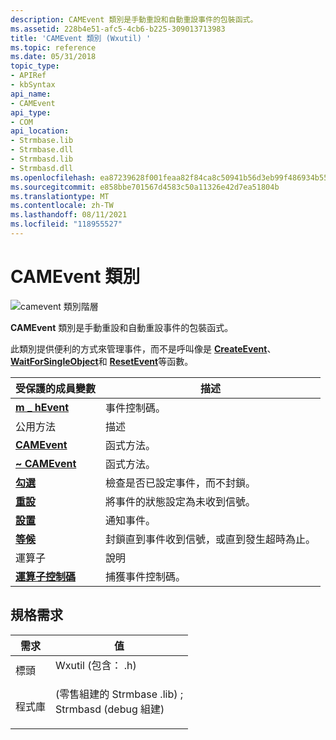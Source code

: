 ```yaml
---
description: CAMEvent 類別是手動重設和自動重設事件的包裝函式。
ms.assetid: 228b4e51-afc5-4cb6-b225-309013713983
title: 'CAMEvent 類別 (Wxutil) '
ms.topic: reference
ms.date: 05/31/2018
topic_type:
- APIRef
- kbSyntax
api_name:
- CAMEvent
api_type:
- COM
api_location:
- Strmbase.lib
- Strmbase.dll
- Strmbasd.lib
- Strmbasd.dll
ms.openlocfilehash: ea87239628f001feaa82f84ca8c50941b56d3eb99f486934b551e832d1f588c4
ms.sourcegitcommit: e858bbe701567d4583c50a11326e42d7ea51804b
ms.translationtype: MT
ms.contentlocale: zh-TW
ms.lasthandoff: 08/11/2021
ms.locfileid: "118955527"
---
```

# <a name="camevent-class"></a>CAMEvent 類別

![camevent 類別階層](images/util06.png)

**CAMEvent** 類別是手動重設和自動重設事件的包裝函式。

此類別提供便利的方式來管理事件，而不是呼叫像是 [**CreateEvent**](/windows/desktop/api/synchapi/nf-synchapi-createeventa)、 [**WaitForSingleObject**](/windows/desktop/api/synchapi/nf-synchapi-waitforsingleobject)和 [**ResetEvent**](/windows/desktop/api/synchapi/nf-synchapi-resetevent)等函數。



| 受保護的成員變數                          | 描述                                                     |
|-----------------------------------------------------|-----------------------------------------------------------------|
| [**m \_ hEvent**](camevent-m-hevent.md)              | 事件控制碼。                                                   |
| 公用方法                                      | 描述                                                     |
| [**CAMEvent**](camevent-camevent.md)               | 函式方法。                                             |
| [**~ CAMEvent**](camevent--camevent.md)             | 函式方法。                                              |
| [**勾選**](camevent-check.md)                     | 檢查是否已設定事件，而不封鎖。              |
| [**重設**](camevent-reset.md)                     | 將事件的狀態設定為未收到信號。                     |
| [**設置**](camevent-set.md)                         | 通知事件。                                              |
| [**等候**](camevent-wait.md)                       | 封鎖直到事件收到信號，或直到發生超時為止。 |
| 運算子                                           | 說明                                                     |
| [**運算子控制碼**](camevent-operator-handle.md) | 捕獲事件控制碼。                                     |



 

## <a name="requirements"></a>規格需求



| 需求 | 值 |
|--------------------|--------------------------------------------------------------------------------------------------------------------------------------------------------------------------------------------|
| 標頭<br/>  | <dl> <dt>Wxutil (包含： .h) </dt> </dl>                                                                                    |
| 程式庫<br/> | <dl> <dt> (零售組建的 Strmbase .lib) ;</dt><dt>Strmbasd (debug 組建) </dt> </dl> |



 

